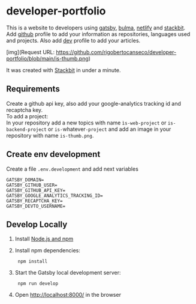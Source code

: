 # developer-portfolio


This is a website to developers using [gatsby](https://gatsbyjs.com), [bulma](https://bulma.io/), [netlify](https://www.netlify.com/) and [stackbit](https://www.stackbit.com/). Add [github](htts://github.com/) profile to add your information as repositories, languages used and projects. Also add [dev](https://dev.to/) profile to add your articles. 

[img](Request URL: https://github.com/rigobertocanseco/developer-portfolio/blob/main/is-thumb.png)

It was created with [Stackbit](https://www.stackbit.com?utm_source=project-readme&utm_medium=referral&utm_campaign=user_themes) in under a minute.

## Requirements
Create a github api key, also add your google-analytics tracking id and recaptcha key.  
To add a project:  
In your repository add a new topics with name `ìs-web-project` or `is-backend-project` or `is-`whatever`-project` and add an image in your repository with name `is-thumb.png`.

## Create env development
Create a file `.env.development` and add next variables
```
GATSBY_DOMAIN=
GATSBY_GITHUB_USER=
GATSBY_GITHUB_API_KEY=
GATSBY_GOOGLE_ANALYTICS_TRACKING_ID=
GATSBY_RECAPTCHA_KEY=
GATSBY_DEVTO_USERNAME=
```

## Develop Locally

1. Install [Node.js and npm](https://nodejs.org/en/)

2. Install npm dependencies:

        npm install



3. Start the Gatsby local development server:

        npm run develop

1. Open [http://localhost:8000/](http://localhost:8000/) in the browser
